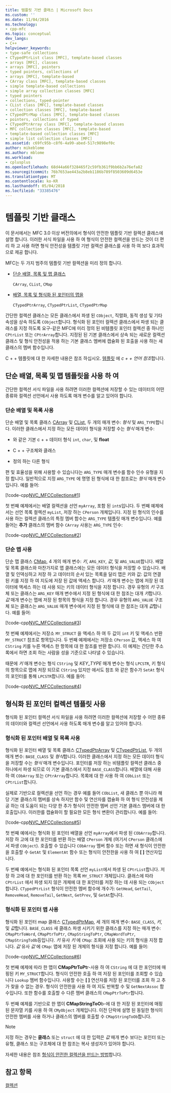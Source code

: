 ```yaml
---
title: 템플릿 기반 클래스 | Microsoft Docs
ms.custom: ''
ms.date: 11/04/2016
ms.technology:
- cpp-mfc
ms.topic: conceptual
dev_langs:
- C++
helpviewer_keywords:
- type-safe collections
- CTypedPtrList class [MFC], template-based classes
- arrays [MFC], classes
- arrays [MFC], pointers
- typed pointers, collections of
- arrays [MFC], template-based
- CArray class [MFC], template-based classes
- simple template-based collections
- simple array collection classes [MFC]
- typed pointers
- collections, typed-pointer
- CList class [MFC], template-based classes
- collection classes [MFC], template-based
- CTypedPtrMap class [MFC], template-based classes
- pointers, collections of typed
- CTypedPtrArray class [MFC], template-based classes
- MFC collection classes [MFC], template-based
- template-based collection classes [MFC]
- simple list collection classes [MFC]
ms.assetid: c69fc95b-c8f6-4a99-abed-517c9898ef0c
author: mikeblome
ms.author: mblome
ms.workload:
- cplusplus
ms.openlocfilehash: 68d44a66f328465f2c59fb361f9bb6b2a76efa82
ms.sourcegitcommit: 76b7653ae443a2b8eb1186b789f8503609d6453e
ms.translationtype: MT
ms.contentlocale: ko-KR
ms.lasthandoff: 05/04/2018
ms.locfileid: "33385476"
---
```

# <a name="template-based-classes"></a>템플릿 기반 클래스
이 문서에서는 MFC 3.0 이상 버전의에서 형식이 안전한 템플릿 기반 컬렉션 클래스에 설명 합니다. 이러한 서식 파일을 사용 하 여 형식이 안전한 컬렉션을 만드는 것이 더 편리 하 고 사용 하면 형식 안전성을 템플릿 기반 컬렉션 클래스를 사용 하 여 보다 효과적으로 제공 합니다.  
  
 MFC는 두 가지 범주의 템플릿 기반 컬렉션을 미리 정의 합니다.  
  
-   [단순 배열, 목록 및 맵 클래스](#_core_using_simple_array.2c_.list.2c_.and_map_templates)  
  
     `CArray`, `CList`, `CMap`  
  
-   [배열, 목록 및 형식화 된 포인터의 맵을](#_core_using_typed.2d.pointer_collection_templates)  
  
     `CTypedPtrArray`, `CTypedPtrList`, `CTypedPtrMap`  
  
 간단한 컬렉션 클래스는 모든 클래스에서 파생 된 `CObject`, 직렬화, 동적 생성 및 기타 속성을 상속 하도록 `CObject`합니다. 형식화 된 포인터 컬렉션 클래스에서 파생 되는 클래스를 지정 하도록 요구-같은 MFC에 미리 정의 된 비템플릿 포인터 컬렉션 중 하나인 `CPtrList` 또는 `CPtrArray`합니다. 지정된 된 기본 클래스에서 상속 되는 새로운 컬렉션 클래스 및 형식 안전성을 적용 하는 기본 클래스 멤버에 캡슐화 된 호출을 사용 하는 새 클래스의 멤버 함수입니다.  
  
 C + + 템플릿에 대 한 자세한 내용은 참조 하십시오. [템플릿](../cpp/templates-cpp.md) 에 *c + + 언어 참조*합니다.  
  
##  <a name="_core_using_simple_array.2c_.list.2c_.and_map_templates"></a> 단순 배열, 목록 및 맵 템플릿을 사용 하 여  
 간단한 컬렉션 서식 파일을 사용 하려면 이러한 컬렉션에 저장할 수 있는 데이터의 어떤 종류와 컬렉션 선언에서 사용 하도록 매개 변수를 알고 있어야 합니다.  
  
###  <a name="_core_simple_array_and_list_usage"></a> 단순 배열 및 목록 사용  
 단순 배열 및 목록 클래스 [CArray](../mfc/reference/carray-class.md) 및 [CList](../mfc/reference/clist-class.md), 두 개의 매개 변수: *형식* 및 `ARG_TYPE`합니다. 이러한 클래스에서 지정 하는 모든 데이터 형식을 저장할 수는 *형식* 매개 변수:  
  
-   와 같은 기본 c + + 데이터 형식 `int`, `char`, 및 **float**  
  
-   C + + 구조체와 클래스  
  
-   정의 하는 다른 형식  
  
 편 및 효율성을 위해 사용할 수 있습니다는 `ARG_TYPE` 매개 변수를 함수 인수 유형을 지정 합니다. 일반적으로 지정 `ARG_TYPE` 에 명명 된 형식에 대 한 참조로는 *형식* 매개 변수입니다. 예를 들어:  
  
 [!code-cpp[NVC_MFCCollections#1](../mfc/codesnippet/cpp/template-based-classes_1.cpp)]  
  
 첫 번째 예제에서는 배열 컬렉션을 선언 `myArray`, 포함 된 `int`s입니다. 두 번째 예제에서는 선언 목록 컬렉션 `myList`, 저장 하는 `CPerson` 개체입니다. 지정 된 형식의 인수를 사용 하는 컬렉션 클래스의 특정 멤버 함수는 `ARG_TYPE` 템플릿 매개 변수입니다. 예를 들어는 **추가** 클래스의 멤버 함수 `CArray` 사용는 `ARG_TYPE` 인수:  
  
 [!code-cpp[NVC_MFCCollections#2](../mfc/codesnippet/cpp/template-based-classes_2.cpp)]  
  
###  <a name="_core_simple_map_usage"></a> 단순 맵 사용  
 단순 맵 클래스 [CMap](../mfc/reference/cmap-class.md), 4 개의 매개 변수: *키*, `ARG_KEY`, *값*, 및 `ARG_VALUE`합니다. 배열 및 목록 클래스와 마찬가지로 맵 클래스에는 모든 데이터 형식을 저장할 수 있습니다. 배열 및 인덱싱하고 저장 하 고 데이터의 순서 있는 목록을 달리 맵은 키와 값: 값의 연결 된 키를 지정 하 여 지도에 저장 된 값에 액세스 합니다. *키* 매개 변수는 맵에 저장 된 데이터에 액세스 하는 데 사용 되는 키의 데이터 형식을 지정 합니다. 경우 유형의 *키* 구조체 또는 클래스는 `ARG_KEY` 매개 변수에서 지정 된 형식에 대 한 참조는 대개 *키*합니다. *값* 매개 변수는 맵에 저장 된 항목의 형식을 지정 합니다. 경우 유형의 `ARG_VALUE` 구조체 또는 클래스는 `ARG_VALUE` 매개 변수에서 지정 된 형식에 대 한 참조는 대개 *값*합니다. 예를 들어:  
  
 [!code-cpp[NVC_MFCCollections#3](../mfc/codesnippet/cpp/template-based-classes_3.cpp)]  
  
 첫 번째 예제에서는 저장소 `MY_STRUCT` 을 액세스 하 여 두 값이 `int` 키 및 액세스 반환 `MY_STRUCT` 참조로 항목입니다. 두 번째 예제에서는 저장소 `CPerson` 값, 액세스 하 여 `CString` 키를 누른 액세스 한 항목에 대 한 참조를 반환 합니다. 이 예제는 간단한 주소록에서 하면 조회 하는 사람을 성을 기준으로 나타낼 수 있습니다.  
  
 때문에 *키* 매개 변수는 형식 `CString` 및 *KEY_TYPE* 매개 변수는 형식 `LPCSTR`, 키 형식의 항목으로 맵에 저장 되므로 `CString` 있지만 에서도 참조 와 같은 함수가 `SetAt` 형식의 포인터를 통해 `LPCSTR`합니다. 예를 들어:  
  
 [!code-cpp[NVC_MFCCollections#4](../mfc/codesnippet/cpp/template-based-classes_4.cpp)]  
  
##  <a name="_core_using_typed.2d.pointer_collection_templates"></a> 형식화 된 포인터 컬렉션 템플릿 사용  
 형식화 된 포인터 컬렉션 서식 파일을 사용 하려면 이러한 컬렉션에 저장할 수 어떤 종류의 데이터와 컬렉션 선언에서 사용 하도록 매개 변수를 알고 있어야 합니다.  
  
###  <a name="_core_typed.2d.pointer_array_and_list_usage"></a> 형식화 된 포인터 배열 및 목록 사용  
 형식화 된 포인터 배열 및 목록 클래스 [CTypedPtrArray](../mfc/reference/ctypedptrarray-class.md) 및 [CTypedPtrList](../mfc/reference/ctypedptrlist-class.md), 두 개의 매개 변수: `BASE_CLASS` 및 *형식*합니다. 이러한 클래스에서 지정 하는 모든 데이터 형식을 저장할 수는 *형식* 매개 변수입니다. 포인터를 저장 하는 비템플릿 컬렉션 클래스 중 하나에서 파생 되므로 이 기본 클래스에서 지정 `BASE_CLASS`합니다. 배열에 대해 사용 하 여 `CObArray` 또는 `CPtrArray`합니다. 목록에 대 한 사용 하 여 `CObList` 또는 `CPtrList`합니다.  
  
 실제로 기반으로 컬렉션을 선언 하는 경우 예를 들어 `CObList`, 새 클래스 뿐 아니라 해당 기본 클래스의 멤버를 상속 하지만 함수 및 연산자를 캡슐화 하 여 형식 안전성을 제공 하는 데 도움이 되는 다양 한 추가 형식이 안전한 멤버 선언 기본 클래스 멤버에 대 한 호출입니다. 이러한를 캡슐화이 할 필요한 모든 형식 변환이 관리합니다. 예를 들어:  
  
 [!code-cpp[NVC_MFCCollections#5](../mfc/codesnippet/cpp/template-based-classes_5.cpp)]  
  
 첫 번째 예에서는 형식화 된 포인터 배열을 선언 `myArray`에서 파생 된 `CObArray`합니다. 저장 하 고에 대 한 포인터를 반환 하는 배열 `CPerson` 개체 (여기서 `CPerson` 클래스에서 파생 `CObject`). 호출할 수 있습니다 `CObArray` 멤버 함수 또는 하면 새 형식이 안전한을 호출할 수 `GetAt` 및 `ElementAt` 함수 또는 형식이 안전한을 사용 하 여 **[ ]** 연산자입니다.  
  
 두 번째 예에서는 형식화 된 포인터 목록 선언 `myList`에서 파생 된 `CPtrList`합니다. 저장 하 고에 대 한 포인터를 반환 하는 목록 `MY_STRUCT` 개체입니다. 클래스에 따라 `CPtrList` 에서 파생 되지 않은 개체에 대 한 포인터를 저장 하는 데 사용 되는 `CObject`합니다. `CTypedPtrList` 형식이 안전한 멤버 함수에 개수가: `GetHead`, `GetTail`, `RemoveHead`, `RemoveTail`, `GetNext`, `GetPrev`, 및 `GetAt`합니다.  
  
###  <a name="_core_typed.2d.pointer_map_usage"></a> 형식화 된 포인터 맵 사용  
 형식화 된 포인터 map 클래스 [CTypedPtrMap](../mfc/reference/ctypedptrmap-class.md), 세 개의 매개 변수: `BASE_CLASS`, *키*, 및 *값*합니다. `BASE_CLASS` 새 클래스 파생 시키기 위한 클래스를 지정 하는 매개 변수: `CMapPtrToWord`, `CMapPtrToPtr`, `CMapStringToPtr`, `CMapWordToPtr`, `CMapStringToOb`등입니다. *키* 유사 *키* 에 `CMap`: 조회에 사용 되는 키의 형식을 지정 합니다. *값* 유사 *값* 에 `CMap`: 맵에 저장 된 개체의 형식을 지정 합니다. 예를 들어:  
  
 [!code-cpp[NVC_MFCCollections#6](../mfc/codesnippet/cpp/template-based-classes_6.cpp)]  
  
 첫 번째 예제에 따라 한 맵이 **CMapPtrToPt**r-사용 하 여 `CString` 에 대 한 포인터에 매핑된 키 `MY_STRUCT`합니다. 형식이 안전한 호출 하 여 저장 된 포인터를 조회할 수 있습니다 `Lookup` 멤버 함수입니다. 사용할 수는 **[ ]** 연산자를 저장 된 포인터를 조회 하 고 추가 찾을 수 없는 경우. 형식이 안전한을 사용 하 여 지도 반복할 수 및 `GetNextAssoc` 함수입니다. 또한 함수를 호출할 수 다른 멤버 클래스의 `CMapPtrToPtr`합니다.  
  
 두 번째 예제를 기반으로 한 맵이 **CMapStringToO**b-에 대 한 저장 된 포인터에 매핑된 문자열 키를 사용 하 여 `CMyObject` 개체입니다. 이전 단락에 설명 된 동일한 형식이 안전한 멤버를 사용 하거나 클래스의 멤버를 호출할 수 `CMapStringToOb`합니다.  
  
> [!NOTE]
>  지정 하는 경우는 **클래스** 또는 `struct` 에 대 한 입력은 *값* 매개 변수 보다는 포인터 또는 유형, 클래스 또는 구조체에 대 한 참조는 복사 생성자가 있어야 합니다.  
  
 자세한 내용은 참조 [형식이 안전한 컬렉션을 만드는 방법](../mfc/how-to-make-a-type-safe-collection.md)합니다.  
  
## <a name="see-also"></a>참고 항목  
 [컬렉션](../mfc/collections.md)

